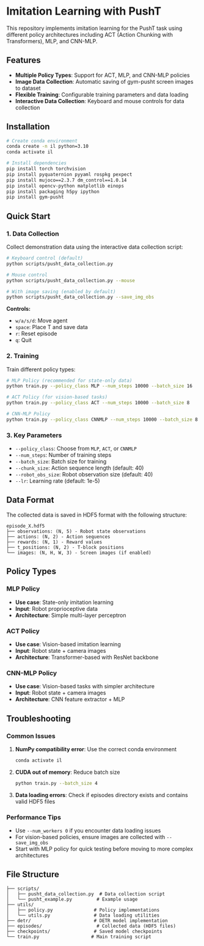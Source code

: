 # Imitation Learning with PushT

This repository implements imitation learning for the PushT task using different policy architectures including ACT (Action Chunking with Transformers), MLP, and CNN-MLP.

## Features

- **Multiple Policy Types**: Support for ACT, MLP, and CNN-MLP policies
- **Image Data Collection**: Automatic saving of gym-pusht screen images to dataset
- **Flexible Training**: Configurable training parameters and data loading
- **Interactive Data Collection**: Keyboard and mouse controls for data collection

## Installation

```bash
# Create conda environment
conda create -n il python=3.10
conda activate il

# Install dependencies
pip install torch torchvision
pip install pyquaternion pyyaml rospkg pexpect
pip install mujoco==2.3.7 dm_control==1.0.14
pip install opencv-python matplotlib einops
pip install packaging h5py ipython
pip install gym-pusht
```

## Quick Start

### 1. Data Collection

Collect demonstration data using the interactive data collection script:

```bash
# Keyboard control (default)
python scripts/pusht_data_collection.py

# Mouse control
python scripts/pusht_data_collection.py --mouse

# With image saving (enabled by default)
python scripts/pusht_data_collection.py --save_img_obs
```

**Controls:**
- `w/a/s/d`: Move agent
- `space`: Place T and save data
- `r`: Reset episode
- `q`: Quit

### 2. Training

Train different policy types:

```bash
# MLP Policy (recommended for state-only data)
python train.py --policy_class MLP --num_steps 10000 --batch_size 16

# ACT Policy (for vision-based tasks)
python train.py --policy_class ACT --num_steps 10000 --batch_size 8

# CNN-MLP Policy
python train.py --policy_class CNNMLP --num_steps 10000 --batch_size 8
```

### 3. Key Parameters

- `--policy_class`: Choose from `MLP`, `ACT`, or `CNNMLP`
- `--num_steps`: Number of training steps
- `--batch_size`: Batch size for training
- `--chunk_size`: Action sequence length (default: 40)
- `--robot_obs_size`: Robot observation size (default: 40)
- `--lr`: Learning rate (default: 1e-5)

## Data Format

The collected data is saved in HDF5 format with the following structure:

```
episode_X.hdf5
├── observations: (N, 5) - Robot state observations
├── actions: (N, 2) - Action sequences
├── rewards: (N, 1) - Reward values
├── t_positions: (N, 2) - T-block positions
└── images: (N, H, W, 3) - Screen images (if enabled)
```

## Policy Types

### MLP Policy
- **Use case**: State-only imitation learning
- **Input**: Robot proprioceptive data
- **Architecture**: Simple multi-layer perceptron

### ACT Policy
- **Use case**: Vision-based imitation learning
- **Input**: Robot state + camera images
- **Architecture**: Transformer-based with ResNet backbone

### CNN-MLP Policy
- **Use case**: Vision-based tasks with simpler architecture
- **Input**: Robot state + camera images
- **Architecture**: CNN feature extractor + MLP

## Troubleshooting

### Common Issues

1. **NumPy compatibility error**: Use the correct conda environment
   ```bash
   conda activate il
   ```

2. **CUDA out of memory**: Reduce batch size
   ```bash
   python train.py --batch_size 4
   ```

3. **Data loading errors**: Check if episodes directory exists and contains valid HDF5 files

### Performance Tips

- Use `--num_workers 0` if you encounter data loading issues
- For vision-based policies, ensure images are collected with `--save_img_obs`
- Start with MLP policy for quick testing before moving to more complex architectures

## File Structure

```
├── scripts/
│   ├── pusht_data_collection.py  # Data collection script
│   └── pusht_example.py         # Example usage
├── utils/
│   ├── policy.py               # Policy implementations
│   └── utils.py                # Data loading utilities
├── detr/                       # DETR model implementation
├── episodes/                    # Collected data (HDF5 files)
├── checkpoints/                # Saved model checkpoints
└── train.py                   # Main training script
```